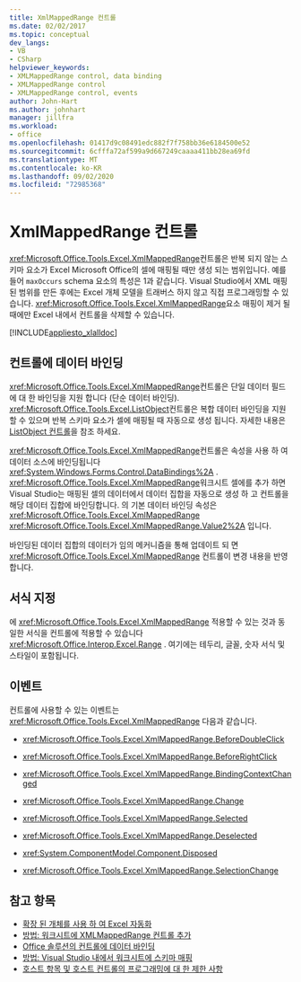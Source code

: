 ```yaml
---
title: XmlMappedRange 컨트롤
ms.date: 02/02/2017
ms.topic: conceptual
dev_langs:
- VB
- CSharp
helpviewer_keywords:
- XMLMappedRange control, data binding
- XMLMappedRange control
- XMLMappedRange control, events
author: John-Hart
ms.author: johnhart
manager: jillfra
ms.workload:
- office
ms.openlocfilehash: 01417d9c08491edc882f7f758bb36e6184500e52
ms.sourcegitcommit: 6cfffa72af599a9d667249caaaa411bb28ea69fd
ms.translationtype: MT
ms.contentlocale: ko-KR
ms.lasthandoff: 09/02/2020
ms.locfileid: "72985368"
---
```

# <a name="xmlmappedrange-control"></a>XmlMappedRange 컨트롤
  <xref:Microsoft.Office.Tools.Excel.XmlMappedRange>컨트롤은 반복 되지 않는 스키마 요소가 Excel Microsoft Office의 셀에 매핑될 때만 생성 되는 범위입니다. 예를 들어 `maxOccurs` schema 요소의 특성은 1과 같습니다. Visual Studio에서 XML 매핑된 범위를 만든 후에는 Excel 개체 모델을 트래버스 하지 않고 직접 프로그래밍할 수 있습니다. <xref:Microsoft.Office.Tools.Excel.XmlMappedRange>요소 매핑이 제거 될 때에만 Excel 내에서 컨트롤을 삭제할 수 있습니다.

 [!INCLUDE[appliesto_xlalldoc](../vsto/includes/appliesto-xlalldoc-md.md)]

## <a name="bind-data-to-the-control"></a>컨트롤에 데이터 바인딩
 <xref:Microsoft.Office.Tools.Excel.XmlMappedRange>컨트롤은 단일 데이터 필드에 대 한 바인딩을 지원 합니다 (단순 데이터 바인딩). <xref:Microsoft.Office.Tools.Excel.ListObject>컨트롤은 복합 데이터 바인딩을 지원할 수 있으며 반복 스키마 요소가 셀에 매핑될 때 자동으로 생성 됩니다. 자세한 내용은 [ListObject 컨트롤](../vsto/listobject-control.md)을 참조 하세요.

 <xref:Microsoft.Office.Tools.Excel.XmlMappedRange>컨트롤은 속성을 사용 하 여 데이터 소스에 바인딩됩니다 <xref:System.Windows.Forms.Control.DataBindings%2A> . <xref:Microsoft.Office.Tools.Excel.XmlMappedRange>워크시트 셀에를 추가 하면 Visual Studio는 매핑된 셀의 데이터에서 데이터 집합을 자동으로 생성 하 고 컨트롤을 해당 데이터 집합에 바인딩합니다. 의 기본 데이터 바인딩 속성은 <xref:Microsoft.Office.Tools.Excel.XmlMappedRange> <xref:Microsoft.Office.Tools.Excel.XmlMappedRange.Value2%2A> 입니다.

 바인딩된 데이터 집합의 데이터가 임의 메커니즘을 통해 업데이트 되 면 <xref:Microsoft.Office.Tools.Excel.XmlMappedRange> 컨트롤이 변경 내용을 반영 합니다.

## <a name="formatting"></a>서식 지정
 에 <xref:Microsoft.Office.Tools.Excel.XmlMappedRange> 적용할 수 있는 것과 동일한 서식을 컨트롤에 적용할 수 있습니다 <xref:Microsoft.Office.Interop.Excel.Range> . 여기에는 테두리, 글꼴, 숫자 서식 및 스타일이 포함됩니다.

## <a name="events"></a>이벤트
 컨트롤에 사용할 수 있는 이벤트는 <xref:Microsoft.Office.Tools.Excel.XmlMappedRange> 다음과 같습니다.

- <xref:Microsoft.Office.Tools.Excel.XmlMappedRange.BeforeDoubleClick>

- <xref:Microsoft.Office.Tools.Excel.XmlMappedRange.BeforeRightClick>

- <xref:Microsoft.Office.Tools.Excel.XmlMappedRange.BindingContextChanged>

- <xref:Microsoft.Office.Tools.Excel.XmlMappedRange.Change>

- <xref:Microsoft.Office.Tools.Excel.XmlMappedRange.Selected>

- <xref:Microsoft.Office.Tools.Excel.XmlMappedRange.Deselected>

- <xref:System.ComponentModel.Component.Disposed>

- <xref:Microsoft.Office.Tools.Excel.XmlMappedRange.SelectionChange>

## <a name="see-also"></a>참고 항목
- [확장 된 개체를 사용 하 여 Excel 자동화](../vsto/automating-excel-by-using-extended-objects.md)
- [방법: 워크시트에 XMLMappedRange 컨트롤 추가](../vsto/how-to-add-xmlmappedrange-controls-to-worksheets.md)
- [Office 솔루션의 컨트롤에 데이터 바인딩](../vsto/binding-data-to-controls-in-office-solutions.md)
- [방법: Visual Studio 내에서 워크시트에 스키마 매핑](../vsto/how-to-map-schemas-to-worksheets-inside-visual-studio.md)
- [호스트 항목 및 호스트 컨트롤의 프로그래밍에 대 한 제한 사항](../vsto/programmatic-limitations-of-host-items-and-host-controls.md)
